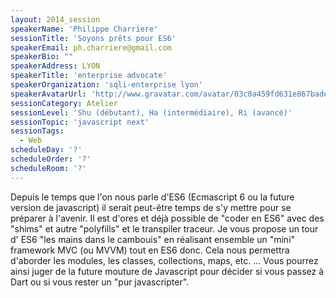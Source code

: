 ```yaml
---
layout: 2014_session
speakerName: 'Philippe Charriere'
sessionTitle: 'Soyons prêts pour ES6'
speakerEmail: ph.charriere@gmail.com
speakerBio: ""
speakerAddress: LYON
speakerTitle: 'enterprise advocate'
speakerOrganization: 'sqli-enterprise lyon'
speakerAvatarUrl: 'http://www.gravatar.com/avatar/03c0a459fd631e867bade2cc95517a4f?size=200&default=mm'
sessionCategory: Atelier
sessionLevel: 'Shu (débutant), Ha (intermédiaire), Ri (avancé)'
sessionTopic: 'javascript next'
sessionTags:
  - Web
scheduleDay: '?'
scheduleOrder: '?'
scheduleRoom: '?'
---
```


Depuis le temps que l'on nous parle d'ES6 (Ecmascript 6 ou la future version de javascript) il serait peut-être temps de s'y mettre pour se préparer à l'avenir. Il est d'ores et déjà possible de "coder en ES6" avec des "shims" et autre "polyfills" et le transpiler traceur. Je vous propose un tour d' ES6 "les mains dans le cambouis" en réalisant ensemble un "mini" framework MVC (ou MVVM) tout en ES6 donc. Cela nous permettra d'aborder les modules, les classes, collections, maps, etc. ...
Vous pourrez ainsi juger de la future mouture de Javascript pour décider si vous passez à Dart ou si vous rester un "pur javascripter".
